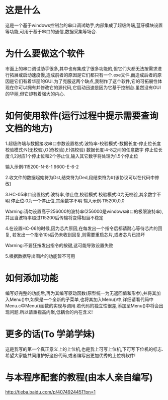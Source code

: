 # 这是什么
这是一个基于windows控制台的串口调试助手,内部集成了超级终端,蓝牙模块设置等功能,可用于基于串口的通信,数据采集等场合.

# 为什么要做这个软件
市面上的串口调试助手很多,其中也有集成了很多功能的,但它们大都无法按需求进行拓展或启动速度慢,造成前者的原因是它们都只有一个.exe文件,而造成后者的原因是它们有着华丽的GUI.为了克服这两个缺点,我制作了这个软件,它的可拓展性体现在你可以拥有并修改它的源代码,它启动迅速是因为它基于控制台.虽然没有GUI的华丽,但它却有着强大的内心.

# 如何使用软件(运行过程中提示需要查询文档的地方)
1.超级终端与数据接收串口参数设置格式:波特率-校验模式-数据长度-停止位长度
  校验模式:N(无校验),O(奇校验),E(偶校验)
  数据长度:4-8之间的任意数字
  停止位长度:1,2对应1个停止位和2个停止位,输入其它数字将处理为1.5个停止位
  
  输入示例:115200-N-8-1  9600-E-6-2

2.收文件的数据起始符为Dst,结束符为Ded,段结束符为#(该协议可以在代码中修改)

3.HC-05串口设置格式:波特率,停止位,校验模式
  校验模式:0为无校验,其余数字不明
  停止位:0为一个停止位,其余数字不明
  输入示例:115200,0,0
  
  Warning:请勿设置高于256000的波特率(256000是windows串口的极限波特率),并且当波特率超过115200后传输将变得相当不稳定

4.在设置HC-06的时候,因为芯片原因,在每发出一个指令后都请耐心等待芯片的回复,
  若发出一个指令10s后仍未收到回复,则需要重启芯片,或者芯片已损坏
  
  Warning:不要狂按发出指令的按键,这可能导致设置失败
  
5.根据数据导出图片的功能暂不可用

# 如何添加功能
编写好完整的功能后,再为其编写驱动函数(原型统一为无返回值和形参),并将其加入Menu()中,如果是一个全新的子菜单,也将其加入Menu()中,详细请看代码中Menu.c中Menu()函数的实现与调用.若代码的独立性很差,添加至Menu()中将会出现问题.所以请重视高内聚,低耦合的内在含义!

# 更多的话(To 学弟学妹)
这是我写的第一个真正意义上的上位机,也是我上可写上位机,下可写下位机的标志.希望大家能共同维护好这份代码,或者编写出更加优秀的上位机软件!

# 与本程序配套的教程(由本人亲自编写)
http://tieba.baidu.com/p/4074924451?pn=1
